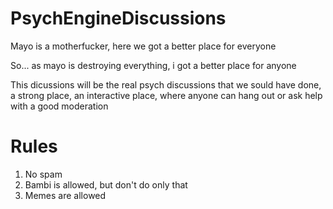 # PsychEngineDiscussions
Mayo is a motherfucker, here we got a better place for everyone


So... as mayo is destroying everything, i got a better place for anyone

This dicussions will be the real psych discussions that we sould have done, a strong place, an interactive place, where anyone can hang out or ask help with a good moderation


# Rules

1. No spam
2. Bambi is allowed, but don't do only that
3. Memes are allowed
